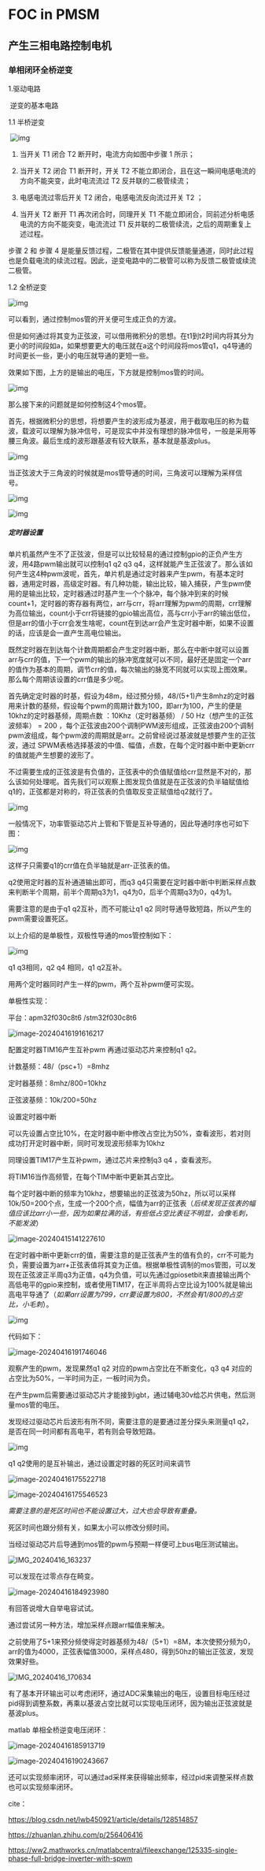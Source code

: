 # FOC in PMSM

## 	产生三相电路控制电机

### 			单相闭环全桥逆变

1.驱动电路

​	逆变的基本电路

1.1 半桥逆变

​	![img](https://pic1.zhimg.com/v2-967341d88f03513e0b207f8d415aa6ec_r.jpg)

1) 当开关 T1 闭合 T2 断开时，电流方向如图中步骤 1 所示；

2) 当开关 T2 闭合 T1 断开时，开关 T2 不能立即闭合，且在这一瞬间电感电流的方向不能突变，此时电流流过 T2 反并联的二极管续流；

3) 电感电流过零后开关 T2 闭合，电感电流反向流过开关 T2 ；

4) 当开关 T2 断开 T1 再次闭合时，同理开关 T1 不能立即闭合，同前述分析电感电流的方向不能突变，电流流过 T1 反并联的二极管续流，之后的周期重复上述过程。

步骤 2 和 步骤 4 是能量反馈过程，二极管在其中提供反馈能量通道，同时此过程也是负载电流的续流过程。因此，逆变电路中的二极管可以称为反馈二极管或续流二极管。

1.2 全桥逆变

![img](https://pic1.zhimg.com/80/v2-4d8dcd554fb6c520b68c860955a50e90_720w.webp)

可以看到，通过控制mos管的开关便可生成正负的方波。

但是如何通过将其变为正弦波，可以借用微积分的思想。在t1到t2时间内将其分为更小的时间段如a，如果想要更大的电压就在a这个时间段将mos管q1，q4导通的时间更长一些，更小的电压就导通的更短一些。

效果如下图，上方的是输出的电压，下方就是控制mos管的时间。

![img](https://img-blog.csdnimg.cn/8cf2e7e1761049c6a6a43706e9c7040b.png)

那么接下来的问题就是如何控制这4个mos管。

首先，根据微积分的思想，将想要产生的波形成为基波，用于截取电压的称为载波，载波可以理解为脉冲信号，可是现实中并没有理想的脉冲信号，一般是采用等腰三角波。最后生成的波形跟基波有较大联系，基本就是基波plus。

![img](https://img-blog.csdnimg.cn/cca73bca10184789ae78cc53f31e471e.png)

当正弦波大于三角波的时候就是mos管导通的时间，三角波可以理解为采样信号。

![img](https://img-blog.csdnimg.cn/0f4af674bbe24f70a29378a69654d4ec.png)

![img](https://img-blog.csdnimg.cn/05a9f08e9f2f4c4b84d5172d98378079.png)

##### 定时器设置

单片机虽然产生不了正弦波，但是可以比较轻易的通过控制gpio的正负产生方波，用4路pwm输出就可以控制q1 q2 q3 q4，这样就能产生正弦波了。那么该如何产生这4种pwm波呢，首先，单片机是通过定时器来产生pwm，有基本定时器，通用定时器，高级定时器。有几种功能，输出比较，输入捕获，产生pwm使用的是输出比较，定时器通过时基产生一个个脉冲，每个脉冲到来的时候count+1，定时器的寄存器有两位，arr与crr，将arr理解为pwm的周期，crr理解为高位输出，count小于crr将链接的gpio输出高位，高与crr小于arr的输出低位，但是arr的值小于crr会发生啥呢，count在到达arr会产生定时器中断，如果不设置的话，应该是会一直产生高电位输出。

既然定时器在到达每个计数周期都会产生定时器中断，那么在中断中就可以设置arr与crr的值，下一个pwm的输出的脉冲宽度就可以不同，最好还是固定一个arr的值作为基本的周期，调节crr的值，每次输出的脉宽不同就可以实现上图效果。那么每个周期该设置的crr值是多少呢。

首先确定定时器的时基，假设为48m，经过预分频，48/(5+1)产生8mhz的定时器用来计数的基频，假设每个pwm的周期计数为100，即arr为100，产生的便是10khz的定时器基频，周期点数 ：10Khz（定时器基频） / 50 Hz（想产生的正弦波频率） = 200 ，每个正弦波由200个调制PWM波形组成，正弦波由200个调制pwm波组成，每个pwm波的周期就是arr。之前曾经说过基波就是想要产生的正弦波，通过 SPWM表格选择基波的中值、幅值，点数，在每个定时器中断中更新crr的值就能产生想要的波形了。

不过需要生成的正弦波是有负值的，正弦表中的负值赋值给crr显然是不对的，那么该如何处理呢。首先我们可以观察上图发现负值就是在正弦波的负半轴赋值给q1的，正弦都是对称的，将正弦表的负值取反变正赋值给q2就行了。

![img](https://img-blog.csdnimg.cn/05a9f08e9f2f4c4b84d5172d98378079.png)

一般情况下，功率管驱动芯片上管和下管是互补导通的，因此导通时序也可如下图：

![img](https://img-blog.csdnimg.cn/af8f9c18e230423298936a1382e7c02b.png)

这样子只需要q1的crr值在负半轴就是arr-正弦表的值。

q2使用定时器的互补通道输出即可，而q3 q4只需要在定时器中断中判断采样点数来判断半个周期，前半个周期q3为1，q4为0，后半个周期q3为0，q4为1。

需要注意的是由于q1 q2互补，而不可能让q1 q2 同时导通导致短路，所以产生的pwm需要设置死区。

以上介绍的是单极性，双极性导通的mos管控制如下：

![img](https://img-blog.csdnimg.cn/1ed094a8dff842d2bf2ab9ca598503ec.png)

q1 q3相同，q2 q4 相同，q1 q2互补。

用两个定时器同时产生一样的pwm，两个互补pwm便可实现。



单极性实现：

平台：apm32f030c8t6 /stm32f030c8t6

![image-20240416191616217](C:\Users\syd12\AppData\Roaming\Typora\typora-user-images\image-20240416191616217.png)

配置定时器TIM16产生互补pwm 再通过驱动芯片来控制q1 q2。 

计数基频：48/（psc+1）=8mhz

定时器基频：8mhz/800=10khz

正弦波基频：10k/200=50hz

设置定时器中断

可以先设置占空比10%，在定时器中断中修改占空比为50%，查看波形，若对则成功打开定时器中断，同时可发现波形频率为10khz

同理设置TIM17产生互补pwm，通过芯片来控制q3 q4 ，查看波形。

将TIM16当作高频管，在每个TIM中断中更新其占空比。

每个定时器中断的频率为10khz，想要输出的正弦波为50hz，所以可以采样10k/50=200个点，生成一个200个点，幅值为arr的正弦表（*后续发现正弦表的幅值应该比arr小一些，因为如果拉满的话，有些低占空比表征不明显，会像毛刺，不能发波*）

![image-20240415141227610](C:\Users\syd12\AppData\Roaming\Typora\typora-user-images\image-20240415141227610.png)

在定时器中断中更新crr的值，需要注意的是正弦表产生的值有负的，crr不可能为负，需要设置为arr+正弦表值将其变为正值。根据单极性调制的mos管图，可以发现在正弦波正半周q3为正值，q4为负值，可以先通过gpiosetbit来直接输出两个高低电平的gpio来控制，或者使用TIM17，在正半周将占空比设为100%就是输出高电平导通了（*如果arr设置为799，crr要设置为800，不然会有1/800的占空比，小毛刺*）。

![img](https://img-blog.csdnimg.cn/05a9f08e9f2f4c4b84d5172d98378079.png)

代码如下：

![image-20240416191746046](C:\Users\syd12\AppData\Roaming\Typora\typora-user-images\image-20240416191746046.png)

观察产生的pwm，发现果然q1 q2 对应的pwm占空比在不断变化，q3 q4 对应的占空比为50%，一半时间为正，一板时间为负。

在产生pwm后需要通过驱动芯片才能接到igbt，通过辅电30v给芯片供电，然后测量mos管的电压。

发现经过驱动芯片后波形有所不同，需要注意的是要通过差分探头来测量q1 q2， 是否在同一时间都有高电平，若有则会导致短路。

![img](https://pic4.zhimg.com/80/v2-1ab723e257a5bad97cbcf1eac53948af_720w.webp)

q1 q2使用的是互补输出，通过设置定时器的死区时间来调节

![image-20240416175522718](C:\Users\syd12\AppData\Roaming\Typora\typora-user-images\image-20240416175522718.png)

![image-20240416175546523](C:\Users\syd12\AppData\Roaming\Typora\typora-user-images\image-20240416175546523.png)

*需要注意的是死区时间也不能设置过大，过大也会导致有重叠。*

死区时间也跟分频有关，如果太小可以修改分频时间。

当经过驱动芯片后导通到mos管的pwm与预期一样便可上bus电压测试输出。

![IMG_20240416_163237](D:\qq\1050351214\FileRecv\MobileFile\IMG_20240416_163237.jpg)

可以发现在过零点存在畸变。

![image-20240416184923980](C:\Users\syd12\AppData\Roaming\Typora\typora-user-images\image-20240416184923980.png)

有回答说增大自举电容试试。

通过尝试另一种方法，增加采样点跟arr幅值来解决。

之前使用了5+1来预分频使得定时器基频为48/（5+1）=8M，本次使预分频为0，arr的值为4000，正弦表幅值3000，采样点480，得到50hz的输出正弦波，发现效果好些。

![IMG_20240416_170634](D:\qq\1050351214\FileRecv\MobileFile\IMG_20240416_170634.jpg)



有了基本开环输出可以考虑闭环，通过ADC采集输出的电压，设置目标电压经过pid得到调整系数，再乘以基波占空比就可以实现电压闭环，因为输出正弦波就是基波plus。

matlab 单相全桥逆变电压闭环：

![image-20240416185913719](C:\Users\syd12\AppData\Roaming\Typora\typora-user-images\image-20240416185913719.png)

![image-20240416190243667](C:\Users\syd12\AppData\Roaming\Typora\typora-user-images\image-20240416190243667.png)

还可以实现频率闭环，可以通过ad采样来获得输出频率，经过pid来调整采样点数也可以实现频率闭环。





cite：

https://blog.csdn.net/lwb450921/article/details/128514857

https://zhuanlan.zhihu.com/p/256406416

https://ww2.mathworks.cn/matlabcentral/fileexchange/125335-single-phase-full-bridge-inverter-with-spwm




